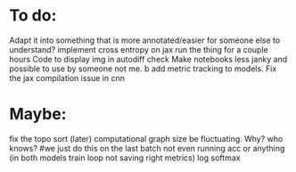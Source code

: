 # To do:
Adapt it into something that is more annotated/easier for someone else to understand?
implement cross entropy on jax
run the thing for a couple hours
Code to display img in autodiff check
Make notebooks less janky and possible to use by someone not me. b
add metric tracking to models.
Fix the jax compilation issue in cnn

# Maybe:
fix the topo sort (later)
computational graph size be fluctuating. Why? who knows?
#we just do this on the last batch not even running acc or anything (in both models train loop not saving right metrics)
log softmax